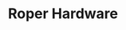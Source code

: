 ---
title: "Roper Hardware"
url: /san-jose/roper-hardware-maharlika-highway-ah26/
shop: hardware
---
